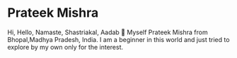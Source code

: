 # Prateek Mishra 
Hi, Hello, Namaste, Shastriakal, Aadab 🙏
Myself Prateek Mishra from Bhopal,Madhya Pradesh, India. 
I am a beginner in this world and just tried to explore by my own only for the interest. 
